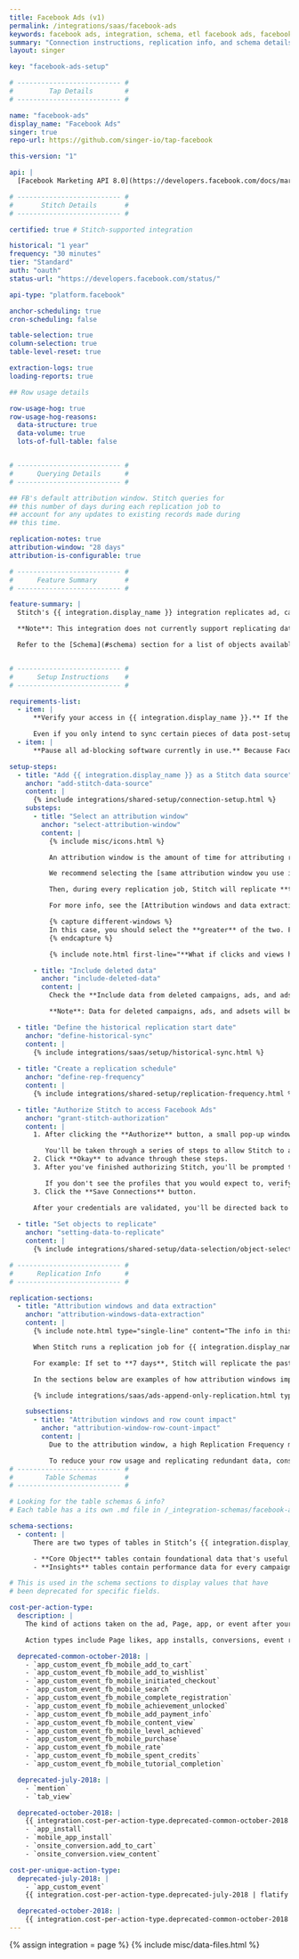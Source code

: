 ```yaml
---
title: Facebook Ads (v1)
permalink: /integrations/saas/facebook-ads
keywords: facebook ads, integration, schema, etl facebook ads, facebook ads etl
summary: "Connection instructions, replication info, and schema details for Stitch's Facebook Ads integration."
layout: singer

key: "facebook-ads-setup"

# -------------------------- #
#         Tap Details        #
# -------------------------- #

name: "facebook-ads"
display_name: "Facebook Ads"
singer: true
repo-url: https://github.com/singer-io/tap-facebook

this-version: "1"

api: |
  [Facebook Marketing API 8.0](https://developers.facebook.com/docs/marketing-apis){:target="new"}

# -------------------------- #
#       Stitch Details       #
# -------------------------- #

certified: true # Stitch-supported integration

historical: "1 year"
frequency: "30 minutes"
tier: "Standard"
auth: "oauth"
status-url: "https://developers.facebook.com/status/"

api-type: "platform.facebook"

anchor-scheduling: true
cron-scheduling: false

table-selection: true
column-selection: true
table-level-reset: true

extraction-logs: true
loading-reports: true

## Row usage details

row-usage-hog: true
row-usage-hog-reasons:
  data-structure: true
  data-volume: true
  lots-of-full-table: false


# -------------------------- #
#      Querying Details      #
# -------------------------- #

## FB's default attribution window. Stitch queries for
## this number of days during each replication job to
## account for any updates to existing records made during
## this time.

replication-notes: true
attribution-window: "28 days"
attribution-is-configurable: true

# -------------------------- #
#      Feature Summary       #
# -------------------------- #

feature-summary: |
  Stitch's {{ integration.display_name }} integration replicates ad, campaign, and adcreative data using the {{ integration.api | flatify | strip }}.

  **Note**: This integration does not currently support replicating data for reviews, pages, etc.

  Refer to the [Schema](#schema) section for a list of objects available for replication.


# -------------------------- #
#      Setup Instructions    #
# -------------------------- #

requirements-list:
  - item: |
      **Verify your access in {{ integration.display_name }}.** If the user who creates the integration has restricted permissions - meaning the user doesn't have access to all campaigns or ads - Stitch may encounter issues replicating data.

      Even if you only intend to sync certain pieces of data post-setup, the user completing the initial setup should still have full access.
  - item: |
      **Pause all ad-blocking software currently in use.** Because Facebook authentication uses pop ups, you may encounter issues if ad blockers aren't disabled during the setup.

setup-steps:
  - title: "Add {{ integration.display_name }} as a Stitch data source"
    anchor: "add-stitch-data-source"
    content: |
      {% include integrations/shared-setup/connection-setup.html %}
    substeps:
      - title: "Select an attribution window"
        anchor: "select-attribution-window"
        content: |
          {% include misc/icons.html %}

          An attribution window is the amount of time for attributing results to ads and the lookback period after those actions occur during which ad results are counted.

          We recommend selecting the [same attribution window you use in {{ integration.display_name }}](https://www.facebook.com/business/help/458681590974355){:target="new"} to prevent discrepancies between Facebook's UI and data replicated by Stitch. For example: If the attribution window in {{ integration.display_name }} is **7 days**, you should define this setting as **7 days**.

          Then, during every replication job, Stitch will replicate **the past seven days' worth of data** to account for result attribution. This will ensure that records updated during the attribution period are correctly captured by Stitch.

          For more info, see the [Attribution windows and data extraction](#attribution-windows-data-extraction) section.

          {% capture different-windows %}
          In this case, you should select the **greater** of the two. For example: If clicks have a window of 7 days and views have a window of 1 day, you should select **7 days** as the setting in Stitch. This will ensure that the values for clicks and views are correctly updated.
          {% endcapture %}

          {% include note.html first-line="**What if clicks and views have different windows in Facebook Ads?**" content=different-windows %}

      - title: "Include deleted data"
        anchor: "include-deleted-data"
        content: |
          Check the **Include data from deleted campaigns, ads, and adsets** box to have Stitch replicate data for these deleted objects.

          **Note**: Data for deleted campaigns, ads, and adsets will be included only in [**Core Object**](#schema) tables.

  - title: "Define the historical replication start date"
    anchor: "define-historical-sync"
    content: |
      {% include integrations/saas/setup/historical-sync.html %}
  
  - title: "Create a replication schedule"
    anchor: "define-rep-frequency"
    content: |
      {% include integrations/shared-setup/replication-frequency.html %}

  - title: "Authorize Stitch to access Facebook Ads"
    anchor: "grant-stitch-authorization"
    content: |
      1. After clicking the **Authorize** button, a small pop-up window will display.

         You'll be taken through a series of steps to allow Stitch to access data from your Public Profile, Facebook Ads, and related stats. 
      2. Click **Okay** to advance through these steps.
      3. After you've finished authorizing Stitch, you'll be prompted to select the Facebook Ad Account you want to pull data from. Select the desired account by clicking the checkbox in the **Connect** column.

         If you don't see the profiles that you would expect to, verify your Facebook Ads permissions before reaching out to support.
      3. Click the **Save Connections** button.

      After your credentials are validated, you'll be directed back to Stitch (click the {{ app.buttons.finish-int-setup }} button to wrap things up) and the {{ app.page-names.int-details }} page will display.
      
  - title: "Set objects to replicate"
    anchor: "setting-data-to-replicate"
    content: |
      {% include integrations/shared-setup/data-selection/object-selection.html %}

# -------------------------- #
#      Replication Info      #
# -------------------------- #

replication-sections:
  - title: "Attribution windows and data extraction"
    anchor: "attribution-windows-data-extraction"
    content: |
      {% include note.html type="single-line" content="The info in this section only applies to tables using Incremental Replication. Tables using Full Table Replication replicate fully during each replication job and don't use attribution windows." %}

      When Stitch runs a replication job for {{ integration.display_name }}, it will use the value of the **Attribution Window** setting to query for and extract data for Incremental tables. An attribution window is a period of time for attributing results to ads and the lookback period after those actions occur during which ad results are counted.

      For example: If set to **7 days**, Stitch will replicate the past seven days' worth of data every time a replication job runs. While Stitch replicates data in this way to account for updates to records made during the attribution window, it can have a [substantial impact on your overall row usage](#attribution-window-row-count-impact).

      In the sections below are examples of how attribution windows impact how Stitch extracts data during historical and ongoing replication jobs.

      {% include integrations/saas/ads-append-only-replication.html type="report-tables" %}

    subsections:
      - title: "Attribution windows and row count impact"
        anchor: "attribution-window-row-count-impact"
        content: |
          Due to the attribution window, a high Replication Frequency may not be necessary. Because Stitch will replicate data from the past `N` days during every replication job, recent data will be re-replicated and count towards your row quota.

          To reduce your row usage and replicating redundant data, consider setting the integration to replicate less frequently. For example: every 12 or 24 hours.
# -------------------------- #
#        Table Schemas       #
# -------------------------- #

# Looking for the table schemas & info?
# Each table has a its own .md file in /_integration-schemas/facebook-ads

schema-sections:
  - content: |
      There are two types of tables in Stitch’s {{ integration.display_name }} integration: Core Object and Insights.

      - **Core Object** tables contain foundational data that's useful for analysis. These are the [`adcreative`](#adcreative), [`ads`](#ads), [`adsets`](#adsets), and [`campaigns`](#campaigns) tables. To learn more about how Facebook Ads data is structured, we recommend checking out their [API guide](https://developers.facebook.com/docs/marketing-api/buying-api).
      - **Insights** tables contain performance data for every campaign/adset/ad combination, segmented by day and demographics specific to each table. For example: The [`ads_insights_age_and_gender`](#ads_insights_age_and_gender) table is segmented by day, age, and gender.

# This is used in the schema sections to display values that have
# been deprecated for specific fields.

cost-per-action-type:
  description: |
    The kind of actions taken on the ad, Page, app, or event after your ad was served to someone, even if they didn't click on it.

    Action types include Page likes, app installs, conversions, event responses, and more.

  deprecated-common-october-2018: |
    - `app_custom_event_fb_mobile_add_to_cart` 
    - `app_custom_event_fb_mobile_add_to_wishlist`
    - `app_custom_event_fb_mobile_initiated_checkout`
    - `app_custom_event_fb_mobile_search`
    - `app_custom_event_fb_mobile_complete_registration`
    - `app_custom_event_fb_mobile_achievement_unlocked`
    - `app_custom_event_fb_mobile_add_payment_info`
    - `app_custom_event_fb_mobile_content_view`
    - `app_custom_event_fb_mobile_level_achieved`
    - `app_custom_event_fb_mobile_purchase`
    - `app_custom_event_fb_mobile_rate`
    - `app_custom_event_fb_mobile_spent_credits`
    - `app_custom_event_fb_mobile_tutorial_completion`

  deprecated-july-2018: |
    - `mention`
    - `tab_view`

  deprecated-october-2018: |
    {{ integration.cost-per-action-type.deprecated-common-october-2018 | flatify }}
    - `app_install`
    - `mobile_app_install`
    - `onsite_conversion.add_to_cart`
    - `onsite_conversion.view_content`

cost-per-unique-action-type:
  deprecated-july-2018: |
    - `app_custom_event`
    {{ integration.cost-per-action-type.deprecated-july-2018 | flatify }}

  deprecated-october-2018: |
    {{ integration.cost-per-action-type.deprecated-common-october-2018 | flatify }}
---
```

{% assign integration = page %}
{% include misc/data-files.html %}